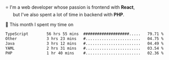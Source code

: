 ⭐ I'm a web developer whose passion is frontend with <b>React</b>,<br/>
&nbsp; &nbsp; &nbsp; but I've also spent a lot of time in backend with <b>PHP</b>.

📅 This month I spent my time on

<!--START_SECTION:waka-->

```txt
TypeScript        56 hrs 55 mins  ####################.....   79.71 %
Other             3 hrs 23 mins   #........................   04.75 %
Java              3 hrs 12 mins   #........................   04.49 %
YAML              2 hrs 31 mins   #........................   03.54 %
PHP               1 hr 40 mins    #........................   02.36 %
```

<!--END_SECTION:waka-->
